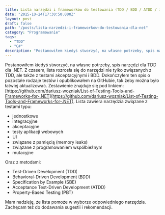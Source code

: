 ```yaml
---
title: Lista narzędzi i frameworków do testowania (TDD / BDD / ATDD / itd.) dla .NET
date: "2015-10-24T17:30:50.000Z"
layout: post
draft: false
path: "/posts/lista-narzedzi-i-frameworkow-do-testowania-dla-net"
category: "Programowanie"
tags:
  - "TDD"
  - "C#"
description: "Postanowiłem kiedyś stworzyć, na własne potrzeby, spis narzędzi dla TDD dla .NET. Z czasem, lista rozrosła się do narzędzi nie tylko związanych z TDD, ale także z testami akceptacyjnymi i BDD. Dokończyłem ten spis o pozostałe rodzaje testów i opublikowałem na GitHubie, tak żeby można było łatwiej aktualizować."
---
```


Postanowiłem kiedyś stworzyć, na własne potrzeby, spis narzędzi dla TDD dla .NET. Z czasem, lista rozrosła się do narzędzi nie tylko związanych z TDD, ale także z testami akceptacyjnymi i BDD. Dokończyłem ten spis o pozostałe rodzaje testów i opublikowałem na GitHubie, tak żeby można było łatwiej aktualizować. Zestawienie znajduje się pod linkiem: [https://github.com/dariusz-wozniak/List-of-Testing-Tools-and-Frameworks-for-.NET](https://github.com/dariusz-wozniak/List-of-Testing-Tools-and-Frameworks-for-.NET). Lista zawiera narzędzia związane z testami typu:

*   jednostkowe
*   integracyjne
*   akceptacyjne
*   testy aplikacji webowych
*   UI
*   związane z pamięcią (memory leaks)
*   związane z programowaniem współbieżnym
*   mutacyjne

Oraz z metodami:

*   Test-Driven Development (TDD)
*   Behavioral-Driven Development (BDD)
*   Specification by Example (SBE)
*   Acceptance Test-Driven Development (ATDD)
*   Property-Based Testing (PBT)

Mam nadzieję, że lista pomoże w wyborze odpowiedniego narzędzia. Zachęcam też do dodawania sugestii i rekomendacji.